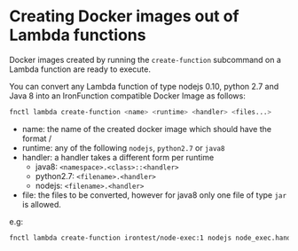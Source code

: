 # Creating Docker images out of Lambda functions
Docker images created by running the `create-function` subcommand on a Lambda function are ready to execute. 

You can convert any Lambda function of type nodejs 0.10, python 2.7 and Java 8 into an
IronFunction compatible Docker Image as follows:
```bash
fnctl lambda create-function <name> <runtime> <handler> <files...>
```

* name: the name of the created docker image which should have the format <username>/<image-name>
* runtime: any of the following `nodejs`, `python2.7` or `java8`
* handler: a handler takes a different form per runtime
    * java8: `<namespace>.<class>::<handler>`
    * python2.7:  `<filename>.<handler>`
    * nodejs: `<filename>.<handler>`
* file: the files to be converted, however for java8 only one file of type `jar` is allowed.

e.g:
```bash
fnctl lambda create-function irontest/node-exec:1 nodejs node_exec.handler node_exec.js
```

